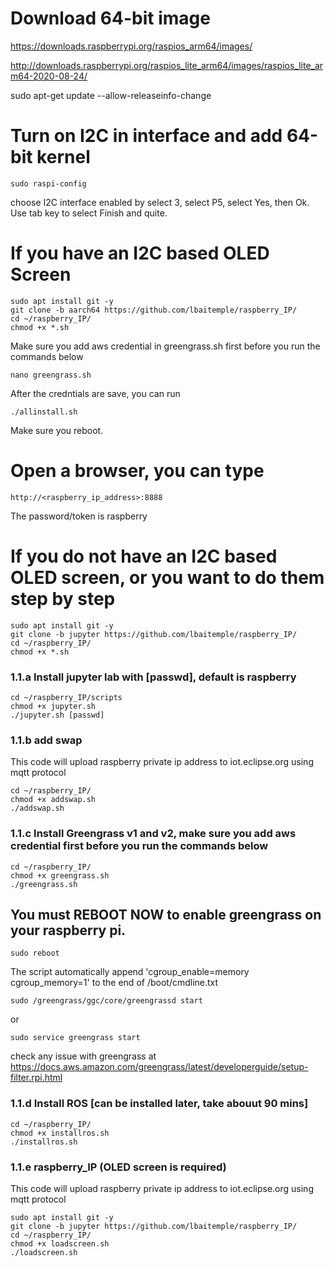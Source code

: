 # Download 64-bit image
https://downloads.raspberrypi.org/raspios_arm64/images/

http://downloads.raspberrypi.org/raspios_lite_arm64/images/raspios_lite_arm64-2020-08-24/

sudo apt-get update --allow-releaseinfo-change
# Turn on I2C in interface and add 64-bit kernel
```
sudo raspi-config
```
choose I2C interface enabled by select 3, select P5, select Yes, then Ok. Use tab key to select Finish and quite.

# If you have an I2C based OLED Screen
```
sudo apt install git -y
git clone -b aarch64 https://github.com/lbaitemple/raspberry_IP/
cd ~/raspberry_IP/
chmod +x *.sh
```
 Make sure you add aws credential in greengrass.sh first before you run the commands below
```
nano greengrass.sh
```
After the credntials are save, you can run
```
./allinstall.sh
```

Make sure you reboot.

# Open a browser, you can type
```
http://<raspberry_ip_address>:8888
```
The password/token is raspberry

# If you do not have an I2C based OLED screen, or you want to do them step by step
```
sudo apt install git -y
git clone -b jupyter https://github.com/lbaitemple/raspberry_IP/
cd ~/raspberry_IP/
chmod +x *.sh
```

### 1.1.a Install jupyter lab with [passwd], default is raspberry
```
cd ~/raspberry_IP/scripts
chmod +x jupyter.sh
./jupyter.sh [passwd]
```

### 1.1.b add swap
This code will upload raspberry private ip address to iot.eclipse.org using mqtt protocol
```
cd ~/raspberry_IP/
chmod +x addswap.sh
./addswap.sh
```
### 1.1.c Install Greengrass v1 and v2, make sure you add aws credential first before you run the commands below
```
cd ~/raspberry_IP/
chmod +x greengrass.sh
./greengrass.sh
```
## You must REBOOT NOW to enable greengrass on your raspberry pi.
```
sudo reboot
```
The script automatically append 'cgroup_enable=memory cgroup_memory=1' to the end of /boot/cmdline.txt

```
sudo /greengrass/ggc/core/greengrassd start
```
or
```
sudo service greengrass start
```
check any issue with greengrass at https://docs.aws.amazon.com/greengrass/latest/developerguide/setup-filter.rpi.html

### 1.1.d Install ROS [can be installed later, take abouut 90 mins]

```
cd ~/raspberry_IP/
chmod +x installros.sh
./installros.sh
```


### 1.1.e raspberry_IP (OLED screen is required)
This code will upload raspberry private ip address to iot.eclipse.org using mqtt protocol
```
sudo apt install git -y
git clone -b jupyter https://github.com/lbaitemple/raspberry_IP/
cd ~/raspberry_IP/
chmod +x loadscreen.sh
./loadscreen.sh
```



